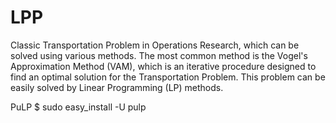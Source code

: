 # LPP
Classic Transportation Problem in Operations Research, which can be solved using various methods. The most common method is the Vogel's Approximation Method (VAM), which is an iterative procedure designed to find an optimal solution for the Transportation Problem. This problem can be easily solved by Linear Programming (LP) methods.

PuLP
$ sudo easy_install -U pulp
